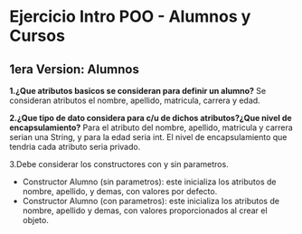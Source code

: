 # Ejercicio Intro POO - Alumnos y Cursos
## 1era Version: Alumnos

**1.¿Que atributos basicos se consideran para definir un alumno?**
Se consideran atributos el nombre, apellido, matricula, carrera y edad.

**2.¿Que tipo de dato considera para c/u de dichos atributos?¿Que nivel de encapsulamiento?**
Para el atributo del nombre, apellido, matricula y carrera serian una String, y para la edad seria int.
El nivel de encapsulamiento que tendria cada atributo seria privado. 

3.Debe considerar los constructores con y sin parametros.
* Constructor Alumno (sin parametros): este inicializa los atributos de nombre, apellido, y demas, con valores por defecto.
* Constructor Alumno (con parametros): este inicializa los atributos de nombre, apellido y demas, con valores proporcionados al crear el objeto.
